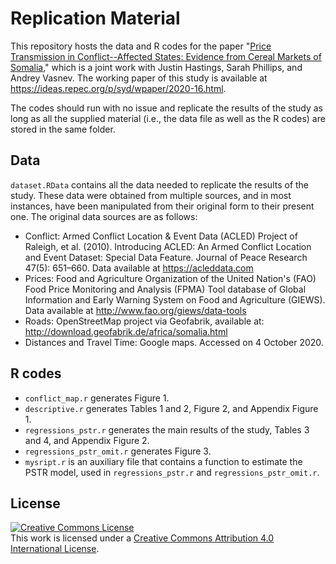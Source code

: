 # Replication Material

This repository hosts the data and R codes for the paper "[Price Transmission in Conflict--Affected States: Evidence from Cereal Markets of Somalia](https://doi.org/10.1093/jae/ejab012)," which is a joint work with Justin Hastings, Sarah Phillips, and Andrey Vasnev. The working paper of this study is available at https://ideas.repec.org/p/syd/wpaper/2020-16.html.

The codes should run with no issue and replicate the results of the study as long as all the supplied material (i.e., the data file as well as the R codes) are stored in the same folder.

## Data

`dataset.RData` contains all the data needed to replicate the results of the study. These data were obtained from multiple sources, and in most instances, have been manipulated from their original form to their present one. The original data sources are as follows:

- Conflict: Armed Conflict Location & Event Data (ACLED) Project of Raleigh, et al. (2010). Introducing ACLED: An Armed Conflict Location and Event Dataset: Special Data Feature. Journal of Peace Research 47(5): 651–660. Data available at https://acleddata.com
- Prices: Food and Agriculture Organization of the United Nation's (FAO) Food Price Monitoring and Analysis (FPMA) Tool database of Global Information and Early Warning System on Food and Agriculture (GIEWS). Data available at http://www.fao.org/giews/data-tools
- Roads: OpenStreetMap project via Geofabrik, available at: http://download.geofabrik.de/africa/somalia.html 
- Distances and Travel Time: Google maps. Accessed on 4 October 2020.

## R codes

- `conflict_map.r` generates Figure 1.
- `descriptive.r` generates Tables 1 and 2, Figure 2, and Appendix Figure 1.
- `regressions_pstr.r` generates the main results of the study, Tables 3 and 4, and Appendix Figure 2.
- `regressions_pstr_omit.r` generates Figure 3.
- `mysript.r` is an auxiliary file that contains a function to estimate the PSTR model, used in `regressions_pstr.r` and `regressions_pstr_omit.r`.

## License

<a rel="license" href="http://creativecommons.org/licenses/by/4.0/"><img alt="Creative Commons License" style="border-width:0" src="https://i.creativecommons.org/l/by/4.0/88x31.png" /></a><br />This work is licensed under a <a rel="license" href="http://creativecommons.org/licenses/by/4.0/">Creative Commons Attribution 4.0 International License</a>.

